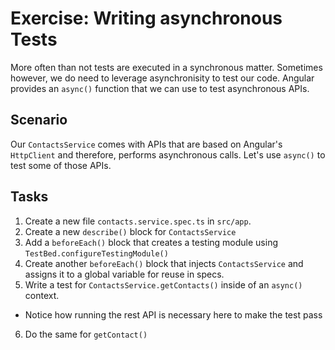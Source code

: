 # Exercise: Writing asynchronous Tests

More often than not tests are executed in a synchronous matter. Sometimes however, we do need to leverage asynchronisity to test our code. Angular provides an `async()` function that we can use to test asynchronous APIs.

## Scenario

Our `ContactsService` comes with APIs that are based on Angular's `HttpClient` and therefore, performs asynchronous calls. Let's use `async()` to test some of those APIs.

## Tasks

1. Create a new file `contacts.service.spec.ts` in `src/app`.
2. Create a new `describe()` block for `ContactsService`
3. Add a `beforeEach()` block that creates a testing module using `TestBed.configureTestingModule()`
4. Create another `beforeEach()` block that injects `ContactsService` and assigns it to a global variable for reuse in specs.
5. Write a test for `ContactsService.getContacts()` inside of an `async()` context.
  - Notice how running the rest API is necessary here to make the test pass
6. Do the same for `getContact()`

